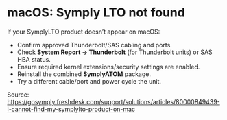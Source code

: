 # macOS: Symply LTO not found

If your SymplyLTO product doesn’t appear on macOS:
- Confirm approved Thunderbolt/SAS cabling and ports.
- Check **System Report → Thunderbolt** (for Thunderbolt units) or SAS HBA status.
- Ensure required kernel extensions/security settings are enabled.
- Reinstall the combined **SymplyATOM** package.
- Try a different cable/port and power cycle the unit.

Source: https://gosymply.freshdesk.com/support/solutions/articles/80000849439-i-cannot-find-my-symplylto-product-on-mac
